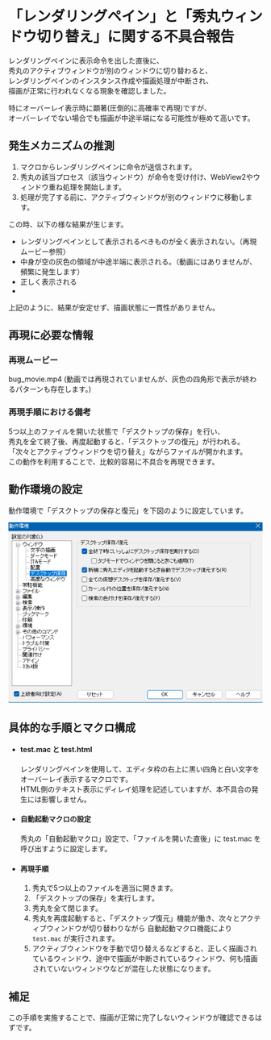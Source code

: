 # 「レンダリングペイン」と「秀丸ウィンドウ切り替え」に関する不具合報告

レンダリングペインに表示命令を出した直後に、  
秀丸のアクティブウィンドウが別のウィンドウに切り替わると、  
レンダリングペインのインスタンス作成や描画処理が中断され、  
描画が正常に行われなくなる現象を確認しました。  

特にオーバーレイ表示時に顕著(圧倒的に高確率で再現)ですが、  
オーバーレイでない場合でも描画が中途半端になる可能性が極めて高いです。

## 発生メカニズムの推測

1. マクロからレンダリングペインに命令が送信されます。
2. 秀丸の該当プロセス（該当ウィンドウ）が命令を受け付け、WebView2やウィンドウ重ね処理を開始します。
3. 処理が完了する前に、アクティブウィンドウが別のウィンドウに移動します。

この時、以下の様な結果が生じます。

- レンダリングペインとして表示されるべきものが全く表示されない。（再現ムービー参照）
- 中身が空の灰色の領域が中途半端に表示される。（動画にはありませんが、頻繁に発生します）
- 正しく表示される
- 
上記のように、結果が安定せず、描画状態に一貫性がありません。


## 再現に必要な情報

### 再現ムービー

bug_movie.mp4 (動画では再現されていませんが、灰色の四角形で表示が終わるパターンも存在します。)

### 再現手順における備考

5つ以上のファイルを開いた状態で「デスクトップの保存」を行い、  
秀丸を全て終了後、再度起動すると、「デスクトップの復元」が行われる。  
「次々とアクティブウィンドウを切り替え」ながらファイルが開かれます。  
この動作を利用することで、比較的容易に不具合を再現できます。

## 動作環境の設定

動作環境で「デスクトップの保存と復元」を下図のように設定しています。  

<img src="./env_desktop_save_and_loadpng.png">

## 具体的な手順とマクロ構成

- #### test.mac と test.html

	レンダリングペインを使用して、エディタ枠の右上に黒い四角と白い文字をオーバーレイ表示するマクロです。  
	HTML側のテキスト表示にディレイ処理を記述していますが、本不具合の発生には影響しません。  

- #### 自動起動マクロの設定
  
	秀丸の「自動起動マクロ」設定で、「ファイルを開いた直後」に test.mac を呼び出すように設定します。

- #### 再現手順

  1. 秀丸で5つ以上のファイルを適当に開きます。
  2. 「デスクトップの保存」を実行します。
  3. 秀丸を全て閉じます。
  4. 秀丸を再度起動すると、「デスクトップ復元」機能が働き、次々とアクティブウィンドウが切り替わりながら 自動起動マクロ機能により `test.mac` が実行されます。
  5. アクティブウィンドウを手動で切り替えるなどすると、正しく描画されているウィンドウ、途中で描画が中断されているウィンドウ、何も描画されていないウィンドウなどが混在した状態になります。

## 補足

この手順を実施することで、描画が正常に完了しないウィンドウが確認できるはずです。





